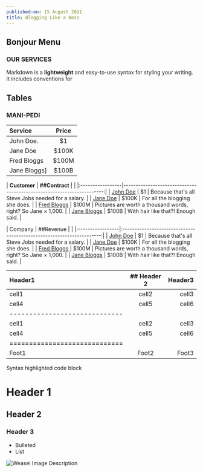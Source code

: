 ```yaml
---
published-on: 15 August 2021
title: Blogging Like a Boss
---
```


## Bonjour Menu

### OUR SERVICES

Markdown is a **lightweight** and easy-to-use syntax for styling your writing. It includes conventions for

## Tables

### MANI-PEDI

| Service          |          Price                                                        |
|:-----------------|:---------------------------------------------------------------------:|
| John Doe.        |                                                                     $1|
| Jane Doe         |                                                                  $100K|
| Fred Bloggs      |                                                                  $100M|
| Jane Bloggs]     |                                                                  $100B|

| **Customer**     | **##Contract** |                                                      |
|:-----------------|----------------------------------------------------------------------:|
| [John Doe](#)    | $1     | Because that's all Steve Jobs needed for a salary.           |
| [Jane Doe](#)    | $100K  | For all the blogging she does.                               |
| [Fred Bloggs](#) | $100M  | Pictures are worth a thousand words, right? So Jane × 1,000. |
| [Jane Bloggs](#) | $100B  | With hair like that?! Enough said.                           |

| Company          | ##Revenue |                                                           |
|:-----------------|:---------------------------------------------------------------------:|
| [John Doe](#)    | $1     | Because that's all Steve Jobs needed for a salary.           |
| [Jane Doe](#)    | $100K  | For all the blogging she does.                               |
| [Fred Bloggs](#) | $100M  | Pictures are worth a thousand words, right? So Jane × 1,000. |
| [Jane Bloggs](#) | $100B  | With hair like that?! Enough said.                           |

| Header1 | ## Header 2 | Header3 |
|:--------|:-------:|--------:|
| cell1   | cell2   | cell3   |
| cell4   | cell5   | cell6   |
|-----------------------------|
| cell1   | cell2   | cell3   |
| cell4   | cell5   | cell6   |
|=============================|
| Foot1   | Foot2   | Foot3   |

Syntax highlighted code block

# Header 1
## Header 2
### Header 3

- Bulleted
- List

![Weasel Image Description](https://www.thewrap.com/wp-content/uploads/2021/08/you-can-see-weasel-penis-in-the-suicide-squad.jpg "The Weasel")
